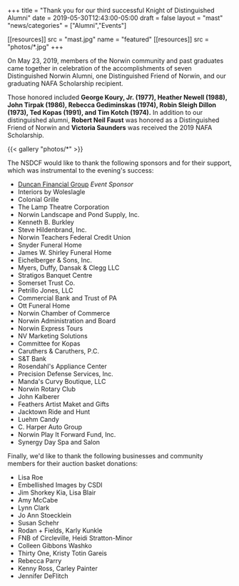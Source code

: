+++
title = "Thank you for our third successful Knight of Distinguished Alumni"
date    = 2019-05-30T12:43:00-05:00
draft   = false
layout  = "mast"
"news/categories" = ["Alumni","Events"]

[[resources]]
  src  = "mast.jpg"
  name = "featured"
[[resources]]
  src  = "photos/*.jpg"
+++

On May 23, 2019, members of the Norwin community and past graduates came together in celebration of the accomplishments of seven Distinguished Norwin Alumni, one Distinguished Friend of Norwin, and our graduating NAFA Scholarship recipient.

Those honored included **George Koury, Jr. (1977), Heather Newell (1988), John Tirpak (1986), Rebecca Gediminskas (1974), Robin Sleigh Dillon (1973), Ted Kopas (1991), and Tim Kotch (1974).** In addition to our distinguished alumni, **Robert Neil Faust** was honored as a Distinguished Friend of Norwin and **Victoria Saunders** was received the 2019 NAFA Scholarship.

{{< gallery "photos/*" >}}

The NSDCF would like to thank the following sponsors and  for their support, which was instrumental to the evening's success:

<ul class="list--col">
  <li class="list__li"><a href="https://duncangrp.com" target="_blank" alt="Duncan Financial Group">Duncan Financial Group</a> <em>Event Sponsor</em></li>
  <li class="list__li">Interiors by Woleslagle</li>
  <li class="list__li">Colonial Grille</li>
  <li class="list__li">The Lamp Theatre Corporation</li>
  <li class="list__li">Norwin Landscape and Pond Supply, Inc.</li>
  <li class="list__li">Kenneth B. Burkley</li>
  <li class="list__li">Steve Hildenbrand, Inc.</li>
  <li class="list__li">Norwin Teachers Federal Credit Union</li>
  <li class="list__li">Snyder Funeral Home</li>
  <li class="list__li">James W. Shirley Funeral Home</li>
  <li class="list__li">Eichelberger & Sons, Inc.</li>
  <li class="list__li">Myers, Duffy, Dansak & Clegg LLC</li>
  <li class="list__li">Stratigos Banquet Centre</li>
  <li class="list__li">Somerset Trust Co.</li>
  <li class="list__li">Petrillo Jones, LLC</li>
  <li class="list__li">Commercial Bank and Trust of PA</li>
  <li class="list__li">Ott Funeral Home</li>
  <li class="list__li">Norwin Chamber of Commerce</li>
  <li class="list__li">Norwin Administration and Board</li>
  <li class="list__li">Norwin Express Tours</li>
  <li class="list__li">NV Marketing Solutions</li>
  <li class="list__li">Committee for Kopas</li>
  <li class="list__li">Caruthers & Caruthers, P.C.</li>
  <li class="list__li">S&T Bank</li>
  <li class="list__li">Rosendahl's Appliance Center</li>
  <li class="list__li">Precision Defense Services, Inc.</li>
  <li class="list__li">Manda's Curvy Boutique, LLC</li>
  <li class="list__li">Norwin Rotary Club</li>
  <li class="list__li">John Kalberer</li>
  <li class="list__li">Feathers Artist Maket and Gifts</li>
  <li class="list__li">Jacktown Ride and Hunt</li>
  <li class="list__li">Luehm Candy</li>
  <li class="list__li">C. Harper Auto Group</li>
  <li class="list__li">Norwin Play It Forward Fund, Inc.</li>
  <li class="list__li">Synergy Day Spa and Salon</li>
</ul>

Finally, we'd like to thank the following businesses and community members for their auction basket donations:

<ul class="list--col">
  <li class="list__li">Lisa Roe</li>
  <li class="list__li">Embellished Images by CSDI</li>
  <li class="list__li">Jim Shorkey Kia, Lisa Blair</li>
  <li class="list__li">Amy McCabe</li>
  <li class="list__li">Lynn Clark</li>
  <li class="list__li">Jo Ann Stoecklein</li>
  <li class="list__li">Susan Schehr</li>
  <li class="list__li">Rodan + Fields, Karly Kunkle</li>
  <li class="list__li">FNB of Circleville, Heidi Stratton-Minor</li>
  <li class="list__li">Colleen Gibbons Washko</li>
  <li class="list__li">Thirty One, Kristy Totin Gareis</li>
  <li class="list__li">Rebecca Parry</li>
  <li class="list__li">Kenny Ross, Carley Painter</li>
  <li class="list__li">Jennifer DeFlitch</li>
</ul>
